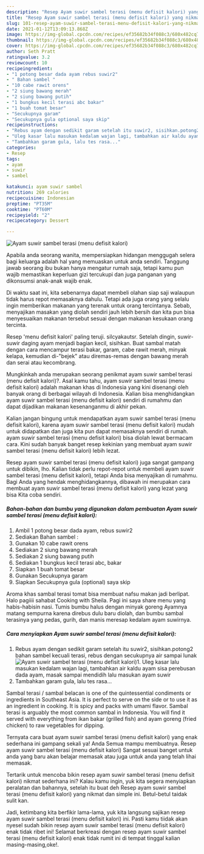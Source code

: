 ```yaml
---
description: "Resep Ayam suwir sambel terasi (menu defisit kalori) yang nikmat dan Mudah Dibuat"
title: "Resep Ayam suwir sambel terasi (menu defisit kalori) yang nikmat dan Mudah Dibuat"
slug: 101-resep-ayam-suwir-sambel-terasi-menu-defisit-kalori-yang-nikmat-dan-mudah-dibuat
date: 2021-01-12T13:09:13.868Z
image: https://img-global.cpcdn.com/recipes/ef35682b34f088c3/680x482cq70/ayam-suwir-sambel-terasi-menu-defisit-kalori-foto-resep-utama.jpg
thumbnail: https://img-global.cpcdn.com/recipes/ef35682b34f088c3/680x482cq70/ayam-suwir-sambel-terasi-menu-defisit-kalori-foto-resep-utama.jpg
cover: https://img-global.cpcdn.com/recipes/ef35682b34f088c3/680x482cq70/ayam-suwir-sambel-terasi-menu-defisit-kalori-foto-resep-utama.jpg
author: Seth Pratt
ratingvalue: 3.2
reviewcount: 10
recipeingredient:
- "1 potong besar dada ayam rebus suwir2"
- " Bahan sambel "
- "10 cabe rawit orens"
- "2 siung bawang merah"
- "2 siung bawang putih"
- "1 bungkus kecil terasi abc bakar"
- "1 buah tomat besar"
- "Secukupnya garam"
- "Secukupnya gula optional saya skip"
recipeinstructions:
- "Rebus ayam dengan sedikit garam setelah itu suwir2, sisihkan.potong2 bahan sambel kecuali terasi, rebus dengan secukupnya air sampai lunak"
- "Uleg kasar lalu masukan kedalam wajan lagi, tambahkan air kaldu ayam sisa perebusan dada ayam, masak sampai mendidih lalu masukan ayam suwir"
- "Tambahkan garam gula, lalu tes rasa..."
categories:
- Resep
tags:
- ayam
- suwir
- sambel

katakunci: ayam suwir sambel 
nutrition: 269 calories
recipecuisine: Indonesian
preptime: "PT35M"
cooktime: "PT60M"
recipeyield: "2"
recipecategory: Dessert

---
```



![Ayam suwir sambel terasi (menu defisit kalori)](https://img-global.cpcdn.com/recipes/ef35682b34f088c3/680x482cq70/ayam-suwir-sambel-terasi-menu-defisit-kalori-foto-resep-utama.jpg)

Apabila anda seorang wanita, mempersiapkan hidangan menggugah selera bagi keluarga adalah hal yang memuaskan untuk anda sendiri. Tanggung jawab seorang ibu bukan hanya mengatur rumah saja, tetapi kamu pun wajib memastikan keperluan gizi tercukupi dan juga panganan yang dikonsumsi anak-anak wajib enak.

Di waktu  saat ini, kita sebenarnya dapat membeli olahan siap saji walaupun tidak harus repot memasaknya dahulu. Tetapi ada juga orang yang selalu ingin memberikan makanan yang terenak untuk orang tercintanya. Sebab, menyajikan masakan yang diolah sendiri jauh lebih bersih dan kita pun bisa menyesuaikan makanan tersebut sesuai dengan makanan kesukaan orang tercinta. 

Resep &#39;menu defisit kalori&#39; paling teruji. silcyakautsr. Setelah dingin, suwir-suwir daging ayam menjadi bagian kecil, sisihkan. Buat sambal matah dengan cara mencampur terasi bakar, garam, cabe rawit merah, minyak kelapa, kemudian di-&#34;bejek&#34; atau diremas-remas dengan bawang merah dan serai atau kecombrang.

Mungkinkah anda merupakan seorang penikmat ayam suwir sambel terasi (menu defisit kalori)?. Asal kamu tahu, ayam suwir sambel terasi (menu defisit kalori) adalah makanan khas di Indonesia yang kini disenangi oleh banyak orang di berbagai wilayah di Indonesia. Kalian bisa menghidangkan ayam suwir sambel terasi (menu defisit kalori) sendiri di rumahmu dan dapat dijadikan makanan kesenanganmu di akhir pekan.

Kalian jangan bingung untuk mendapatkan ayam suwir sambel terasi (menu defisit kalori), karena ayam suwir sambel terasi (menu defisit kalori) mudah untuk didapatkan dan juga kita pun dapat memasaknya sendiri di rumah. ayam suwir sambel terasi (menu defisit kalori) bisa diolah lewat bermacam cara. Kini sudah banyak banget resep kekinian yang membuat ayam suwir sambel terasi (menu defisit kalori) lebih lezat.

Resep ayam suwir sambel terasi (menu defisit kalori) juga sangat gampang untuk dibikin, lho. Kalian tidak perlu repot-repot untuk membeli ayam suwir sambel terasi (menu defisit kalori), tetapi Anda bisa menyajikan di rumahmu. Bagi Anda yang hendak menghidangkannya, dibawah ini merupakan cara membuat ayam suwir sambel terasi (menu defisit kalori) yang lezat yang bisa Kita coba sendiri.

<!--inarticleads1-->

##### Bahan-bahan dan bumbu yang digunakan dalam pembuatan Ayam suwir sambel terasi (menu defisit kalori):

1. Ambil 1 potong besar dada ayam, rebus suwir2
1. Sediakan  Bahan sambel :
1. Gunakan 10 cabe rawit orens
1. Sediakan 2 siung bawang merah
1. Sediakan 2 siung bawang putih
1. Sediakan 1 bungkus kecil terasi abc, bakar
1. Siapkan 1 buah tomat besar
1. Gunakan Secukupnya garam
1. Siapkan Secukupnya gula (optional) saya skip


Aroma khas sambal terasi tomat bisa membuat nafsu makan jadi berlipat. Halo pagiiii sahabat Cooking with Sheila. Pagi ini saya share menu yang habis-habisin nasi. Tumis bumbu halus dengan minyak goreng Ayamnya matang sempurna karena direbus dulu baru diolah, dan bumbu sambal terasinya yang pedas, gurih, dan manis meresap kedalam ayam suwirnya. 

<!--inarticleads2-->

##### Cara menyiapkan Ayam suwir sambel terasi (menu defisit kalori):

1. Rebus ayam dengan sedikit garam setelah itu suwir2, sisihkan.potong2 bahan sambel kecuali terasi, rebus dengan secukupnya air sampai lunak
<img src="https://img-global.cpcdn.com/steps/efc28d1f3e21cce9/160x128cq70/ayam-suwir-sambel-terasi-menu-defisit-kalori-langkah-memasak-1-foto.jpg" alt="Ayam suwir sambel terasi (menu defisit kalori)">1. Uleg kasar lalu masukan kedalam wajan lagi, tambahkan air kaldu ayam sisa perebusan dada ayam, masak sampai mendidih lalu masukan ayam suwir
1. Tambahkan garam gula, lalu tes rasa...


Sambal terasi / sambal belacan is one of the quintessential condiments or ingredients in Southeast Asia. It is perfect to serve on the side or to use it as an ingredient in cooking. It is spicy and packs with umami flavor. Sambal terasi is arguably the most common sambal in Indonesia. You will find it served with everything from ikan bakar (grilled fish) and ayam goreng (fried chicken) to raw vegetables for dipping. 

Ternyata cara buat ayam suwir sambel terasi (menu defisit kalori) yang enak sederhana ini gampang sekali ya! Anda Semua mampu membuatnya. Resep ayam suwir sambel terasi (menu defisit kalori) Sangat sesuai banget untuk anda yang baru akan belajar memasak atau juga untuk anda yang telah lihai memasak.

Tertarik untuk mencoba bikin resep ayam suwir sambel terasi (menu defisit kalori) nikmat sederhana ini? Kalau kamu ingin, yuk kita segera menyiapkan peralatan dan bahannya, setelah itu buat deh Resep ayam suwir sambel terasi (menu defisit kalori) yang nikmat dan simple ini. Betul-betul taidak sulit kan. 

Jadi, ketimbang kita berfikir lama-lama, yuk kita langsung sajikan resep ayam suwir sambel terasi (menu defisit kalori) ini. Pasti kamu tiidak akan nyesel sudah bikin resep ayam suwir sambel terasi (menu defisit kalori) enak tidak ribet ini! Selamat berkreasi dengan resep ayam suwir sambel terasi (menu defisit kalori) enak tidak rumit ini di tempat tinggal kalian masing-masing,oke!.

